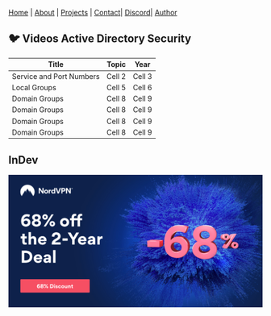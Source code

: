 [Home](https://docs.ad-attacks.com) | [About](./About.md) | [Projects](./Projects.md) | [Contact](./Contact.md)| [Discord](./Discord.md)| [Author](./Author.md)

## 🐦 Videos Active Directory Security 

| Title | Topic | Year |
| -------- | -------- | -------- |
| Service and Port Numbers  | Cell 2   | Cell 3   |
| Local Groups   | Cell 5   | Cell 6   |
| Domain Groups  | Cell 8   | Cell 9   |
| Domain Groups  | Cell 8   | Cell 9   |
| Domain Groups  | Cell 8   | Cell 9   |
| Domain Groups  | Cell 8   | Cell 9   |



## InDev

[![NordVPN deal](./img/NordVPN01.jpeg)](https://nordvpn.sjv.io/c/3259613/976012/7452)